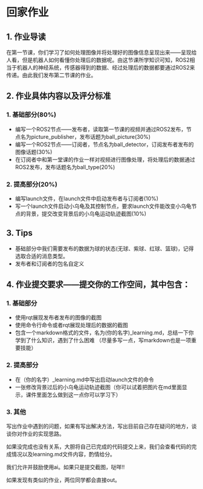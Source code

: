 # 回家作业
## 1. 作业导读
在第一节课，你们学习了如何处理图像并将处理好的图像信息呈现出来——呈现给人看，但是机器人如何看懂你处理后的数据呢。由这节课所学知识可知，ROS2相当于机器人的神经系统，传感器得到的数据、经过处理后的数据都要通过ROS2来传递。由此我们发布第二节课的作业。
## 2. 作业具体内容以及评分标准
### 1. 基础部分(80%)
- 编写一个ROS2节点——发布者，读取第一节课的视频并通过ROS2发布，节点名为picture_publisher，发布话题为ball_picture(30%)
- 编写一个ROS2节点——订阅者，节点名为ball_detector，订阅发布者发布的图像话题(30%)
- 在订阅者中和第一堂课的作业一样对视频进行图像处理，将处理后的数据通过ROS2发布，发布话题名为ball_type(20%)
### 2. 提高部分(20%)
- 编写launch文件，在launch文件中启动发布者与订阅者(10%)
- 写一个launch文件启动小乌龟及其控制节点，要求launch文件能改变小乌龟节点的背景，提交改变背景后的小乌龟运动轨迹截图(10%)
## 3. Tips
- 基础部分中我们需要发布的数据为球的状态(无球、紫球、红球、篮球)，记得选取合适的消息类型。
- 发布者和订阅者的包名自定义
## 4. 作业提交要求——提交你的工作空间，其中包含：
### 1. 基础部分
- 使用rqt展现发布者发布的图像的截图
- 使用命令行命令或者rqt展现处理后的数据的截图
- 包含一个markdown格式的文件，名为(你的名字)_learning.md，总结一下你学到了什么知识，遇到了什么困难
（尽量多写一点，写markdown也是一项重要技能）
### 2. 提高部分
- 在（你的名字）_learning.md中写出启动launch文件的命令
- 一张修改背景过后的小乌龟运动轨迹截图（你可以试着把图片在md里面显示，课件里面怎么做到这一点你可以学习下）
### 3. 其他
写出作业中遇到的问题，如果有写出解决方法，写出目前自己存在疑问的地方，谈谈你对作业的实现思路。

如果没完成也没有关系，大胆将自己已完成的代码提交上来，我们会查看代码的完成情况以及learning.md文件内容，酌情给分。

我们允许并鼓励使用ai。如果只是提交截图，哒咩!!

如果发现有类似的作业，两位同学都会直接out。